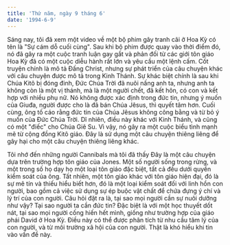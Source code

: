 ```yaml
---
title: 'Thứ năm, ngày 9 tháng 6'
date: '1994-6-9'
---
```


Sáng nay, tôi đã xem một video về một bộ phim gây tranh cãi ở Hoa Kỳ có tên là "Sự cám dỗ cuối cùng". Sau khi bộ phim được quay vào thời điểm đó, nó đã gây ra một cuộc tranh luận gay gắt và phản đối từ các giới tôn giáo Hoa Kỳ đã có một cuộc diễu hành rất lớn và yêu cầu một lệnh cấm. Cốt truyện chính là mô tả Đấng Christ, nhưng sự phát triển của câu chuyện khác với câu chuyện được mô tả trong Kinh Thánh. Sự khác biệt chính là sau khi Chúa Kitô bị đóng đinh, Đức Chúa Trời đã nuôi nấng anh ta, nhưng anh ta không còn là một vị thánh, mà là một người chết, đã kết hôn, có con và kết hợp với nhiều phụ nữ. Nó không được xác định trong đức tin, nhưng ý muốn của Giuđa, người được cho là đã bán Chúa Jêsus, thì quyết tâm hơn. Cuối cùng, ông tố cáo rằng đức tin của Chúa Jêsus không công bằng và từ bỏ ý muốn của Đức Chúa Trời. Dĩ nhiên, điều này khác với Kinh Thánh, và cũng có một "điếc" cho Chúa Giê Su. Vì vậy, nó gây ra một cuộc biểu tình mạnh mẽ từ cộng đồng Kitô giáo. Đây là sử dụng một câu chuyện thiêng liêng để gây hại cho một câu chuyện thiêng liêng khác.

Tôi nhớ đến những người Cannibals mà tôi đã thấy Đây là một câu chuyện dựa trên trường hợp tôn giáo của Jones. Một số người sống trong rừng, và một trong số họ dạy họ một loại tôn giáo đặc biệt, tất cả đều dưới quyền kiểm soát của ông. Tất nhiên, một tôn giáo khác với tôn giáo hiện đại, đó là sự mê tín và thiếu hiểu biết hơn, đó là một loại kiểm soát đối với linh hồn con người, bao gồm cả việc sử dụng sự ép buộc vật chất để chứa đựng ý chí và lý trí của con người. Câu hỏi đặt ra là, tại sao mọi người cần sự nuôi dưỡng như vậy? Tại sao người ta cần đức tin? Đặc biệt là với một học thuyết dốt nát, tại sao mọi người cống hiến hết mình, giống như trường hợp của giáo phái David ở Hoa Kỳ. Điều này có thể được phân tích từ nhu cầu tâm lý của con người, và từ môi trường xã hội của con người. Thật là khó hiểu khi tin vào vấn đề này.

